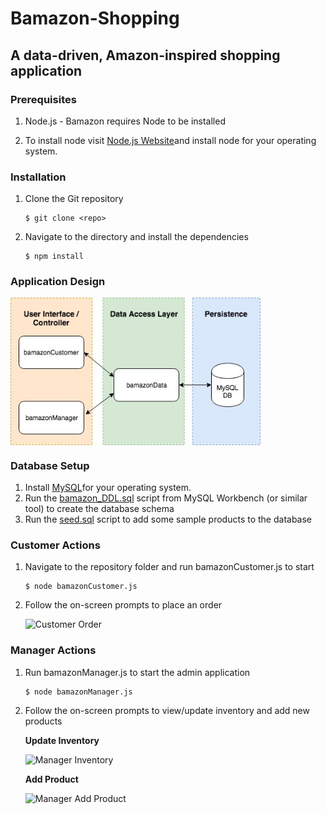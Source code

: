 # Bamazon-Shopping
## A data-driven, Amazon-inspired shopping application

### Prerequisites
1. Node.js - Bamazon requires Node to be installed

2. To install node visit [Node.js Website](https://nodejs.org/en/ "Node.js")and install node for your operating system.


### Installation
1. Clone the Git repository

   ```
   $ git clone <repo>
   ```
2. Navigate to the directory and install the dependencies 
   ```
   $ npm install
   ```
   
### Application Design
   <img src="samples/app_arch.jpg?raw=true" alt="Application Design" width="400px" align="center" />


### Database Setup
1. Install [MySQL](https://dev.mysql.com/downloads/installer/ "MySQL")for your operating system.
2. Run the [bamazon_DDL.sql](sql/bamazon_DDL.sql) script from MySQL Workbench (or similar tool) to create the database schema
3. Run the [seed.sql](sql/bamazon_DDL.sql) script to add some sample products to the database

### Customer Actions
1. Navigate to the repository folder and run bamazonCustomer.js to start

   ```
   $ node bamazonCustomer.js
   ```

2. Follow the on-screen prompts to place an order

   <img src="samples/customer_order.gif?raw=true" alt="Customer Order" width="400px" />
   
### Manager Actions
1. Run bamazonManager.js to start the admin application

   ```
   $ node bamazonManager.js
   ```

2. Follow the on-screen prompts to view/update inventory and add new products

   **Update Inventory**
   
   <img src="samples/manager_inventory.gif?raw=true" alt="Manager Inventory" width="400px" />

   
   **Add Product**
   
   <img src="samples/manager_addproduct.gif?raw=true" alt="Manager Add Product" width="400px" />
